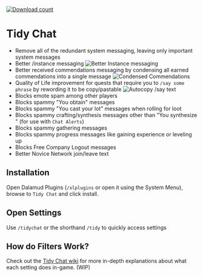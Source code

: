 [![Download count](https://img.shields.io/endpoint?url=https://vz32sgcoal.execute-api.us-east-1.amazonaws.com/TidyChat)](https://github.com/NadyaNayme/TidyChat)

# Tidy Chat

- Remove all of the redundant system messaging, leaving only important system messages
- Better /instance messaging ![Better Instance messaging](https://raw.githubusercontent.com/NadyaNayme/TidyChat/master/images/instance.png)
- Better received commendations messaging by condensing all earned commendations into a single message ![Condensed Commendations](https://raw.githubusercontent.com/NadyaNayme/TidyChat/master/images/commendations.png)
- Quality of Life improvement for quests that require you to `/say some phrase` by rewording it to be copy/pastable ![Autocopy /say text](https://raw.githubusercontent.com/NadyaNayme/TidyChat/master/images/autocopy.png)
- Blocks emote spam among other players
- Blocks spammy "You obtain" messages
- Blocks spammy "You cast your lot" messages when rolling for loot
- Blocks spammy crafting/synthesis messages other than "You synthesize <item>" (for use with `Chat Alerts`)
- Blocks spammy gathering messages
- Blocks spammy progress messages like gaining experience or leveling up
- Blocks Free Company Logout messages
- Better Novice Network join/leave text
  
## Installation

Open Dalamud Plugins (`/xlplugins` or open it using the System Menu), browse to `Tidy Chat` and click install.

## Open Settings

Use `/tidychat` or the shorthand `/tidy` to quickly access settings


## How do Filters Work?

Check out the [Tidy Chat wiki](https://github.com/NadyaNayme/TidyChat/wiki/Settings-Overview) for more in-depth explanations about what each setting does in-game. (WIP)
